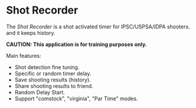 Shot Recorder
==============

The *Shot Recorder* is a shot activated timer for IPSC/USPSA/IDPA shooters. and it keeps history.

**CAUTION: This application is for training purposes only.**

Main features:
+	Shot detection fine tuning.
+	Specific or random timer delay.
+	Save shooting results (history).
+	Share shooting results to friend.
+   Random Delay Start.
+   Support "comstock", "virginia", "Par Time" modes.
